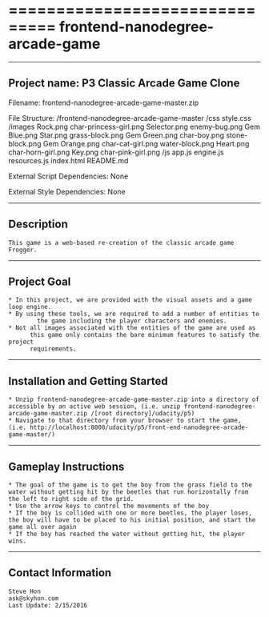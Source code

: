 ===============================
frontend-nanodegree-arcade-game
===============================

--------------------------------------------
Project name: P3 Classic Arcade Game Clone
--------------------------------------------
Filename: frontend-nanodegree-arcade-game-master.zip

File Structure:
/frontend-nanodegree-arcade-game-master
	/css
		style.css
	/images
		Rock.png
		char-princess-girl.png
		Selector.png
		enemy-bug.png
		Gem Blue.png
		Star.png
		grass-block.png
		Gem Green.png
		char-boy.png
		stone-block.png
		Gem Orange.png
		char-cat-girl.png
		water-block.png
		Heart.png
		char-horn-girl.png
		Key.png
		char-pink-girl.png
	/js
		app.js
		engine.js
		resources.js
index.html
README.md

External Script Dependencies:
	None

External Style Dependencies:
	None

--------------------------------------------
Description
--------------------------------------------
    This game is a web-based re-creation of the classic arcade game Frogger.

--------------------------------------------
Project Goal
--------------------------------------------
    * In this project, we are provided with the visual assets and a game loop engine.
    * By using these tools, we are required to add a number of entities to
            the game including the player characters and enemies.
    * Not all images associated with the entities of the game are used as
          this game only contains the bare minimum features to satisfy the project
          requirements.


--------------------------------------------
Installation and Getting Started
--------------------------------------------
	* Unzip frontend-nanodegree-arcade-game-master.zip into a directory of accessible by an active web session, (i.e. unzip frontend-nanodegree-arcade-game-master.zip /[root directory]/udacity/p5)
	* Navigate to that directory from your browser to start the game, (i.e. http://localhost:8000/udacity/p5/front-end-nanodegree-arcade-game-master/)

--------------------------------------------
Gameplay Instructions
--------------------------------------------
	* The goal of the game is to get the boy from the grass field to the water without getting hit by the beetles that run horizontally from the left to right side of the grid.
	* Use the arrow keys to control the movements of the boy
	* If the boy is collided with one or more beetles, the player loses, the boy will have to be placed to his initial position, and start the game all over again
	* If the boy has reached the water without getting hit, the player wins.

--------------------------------------------
Contact Information
--------------------------------------------
    Steve Hon
    ask@skyhon.com
    Last Update: 2/15/2016
